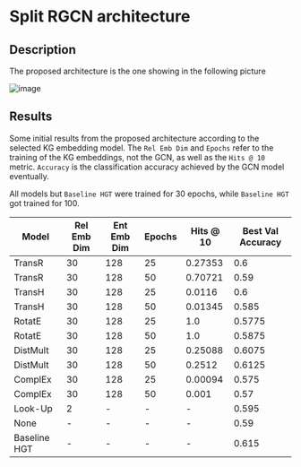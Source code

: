 # Split RGCN architecture

## Description

The proposed architecture is the one showing in the following picture

![image](https://user-images.githubusercontent.com/49962629/161510756-abc1e3bf-3c71-4031-bc8a-d288be254fce.png)


## Results

Some initial results from the proposed architecture according to the selected KG embedding model. The `Rel Emb Dim` and `Epochs` refer to the training of the KG embeddings, not the GCN, as well as the `Hits @ 10` metric. `Accuracy` is the classification accuracy achieved by the GCN model eventually.

All models but `Baseline HGT` were trained for 30 epochs, while `Baseline HGT` got trained for 100.

Model | Rel Emb Dim | Ent Emb Dim | Epochs | Hits @ 10 | Best Val Accuracy 
--- | --- | --- | --- |--- |--- 
TransR | 30 | 128 | 25 | 0.27353 | 0.6
TransR | 30 | 128 | 50 | 0.70721 | 0.59
TransH | 30 | 128 | 25 | 0.0116 | 0.6
TransH | 30 | 128 | 50 | 0.01345 | 0.585
RotatE | 30 | 128 | 25 | 1.0 | 0.5775
RotatE | 30 | 128 | 50 | 1.0 | 0.5875
DistMult | 30 | 128 | 25 | 0.25088 | 0.6075
DistMult | 30 | 128 | 50 | 0.2512 | 0.6125
ComplEx | 30 | 128 | 25 | 0.00094 | 0.575
ComplEx | 30 | 128 | 50 | 0.001 | 0.57
Look-Up | 2 | - | - | - | 0.595
None | - | - | - | - | 0.59
Baseline HGT | - | - | - | - | 0.615
